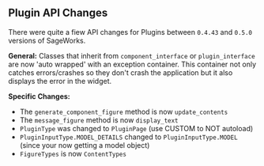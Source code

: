 ## Plugin API Changes
There were quite a fiew API changes for Plugins between `0.4.43` and `0.5.0` versions of SageWorks.

**General:** Classes that inherit from `component_interface` or `plugin_interface`  are now 'auto wrapped' with an exception container. This container not only catches errors/crashes so they don't crash the application but it also displays the error in the widget.

**Specific Changes:**

* The `generate_component_figure` method is now `update_contents`
* The `message_figure` method is now `display_text`
* `PluginType` was changed to `PluginPage` (use CUSTOM to NOT autoload)
* `PluginInputType.MODEL_DETAILS`  changed to `PluginInputType.MODEL`  (since your now getting a model object)
* `FigureTypes` is now `ContentTypes`